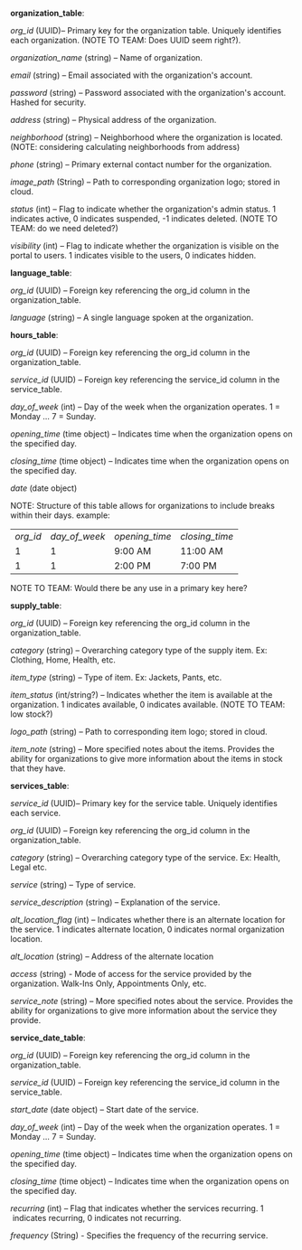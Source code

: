 **organization\_table**:

_org\_id_ (UUID)_–_ Primary key for the organization table. Uniquely identifies each organization. (NOTE TO TEAM: Does UUID seem right?).

_organization\_name_ (string) – Name of organization.

_email_ (string) – Email associated with the organization's account.

_password_ (string) – Password associated with the organization's account. Hashed for security.

_address_ (string) – Physical address of the organization.

_neighborhood_ (string) – Neighborhood where the organization is located. (NOTE: considering calculating neighborhoods from address)

_phone_ (string) – Primary external contact number for the organization.

_image\_path_ (String) – Path to corresponding organization logo; stored in cloud.

_status_ (int) – Flag to indicate whether the organization's admin status. 1 indicates active, 0 indicates suspended, -1 indicates deleted. (NOTE TO TEAM: do we need deleted?)

_visibility_ (int) – Flag to indicate whether the organization is visible on the portal to users. 1 indicates visible to the users, 0 indicates hidden.



**language\_table**:

_org\_id_ (UUID) – Foreign key referencing the org\_id column in the organization\_table.

_language_ (string) – A single language spoken at the organization.

**hours\_table**:

_org\_id_ (UUID) – Foreign key referencing the org\_id column in the organization\_table.

_service\_id_ (UUID) – Foreign key referencing the service\_id column in the service\_table.

_day\_of\_week_ (int) – Day of the week when the organization operates. 1 = Monday … 7 = Sunday.

_opening\_time_ (time object) – Indicates time when the organization opens on the specified day.

_closing\_time_ (time object) – Indicates time when the organization opens on the specified day.

_date_ (date object)

NOTE: Structure of this table allows for organizations to include breaks within their days. example: 

<table><tbody><tr><td><i>org_id</i></td><td><i>day_of_week</i></td><td><i>opening_time</i></td><td><i>closing_time</i></td></tr><tr><td>1</td><td>1</td><td>9:00 AM</td><td>11:00 AM</td></tr><tr><td>1</td><td>1</td><td>2:00 PM</td><td>7:00 PM</td></tr></tbody></table>

NOTE TO TEAM: Would there be any use in a primary key here?

**supply\_table**:

_org\_id_ (UUID) – Foreign key referencing the org\_id column in the organization\_table.

_category_ (string) – Overarching category type of the supply item. Ex: Clothing, Home, Health, etc.

_item\_type_ (string) – Type of item. Ex: Jackets, Pants, etc.

_item\_status_ (int/string?) – Indicates whether the item is available at the organization. 1 indicates available, 0 indicates available. (NOTE TO TEAM: low stock?)

_logo\_path_ (string) – Path to corresponding item logo; stored in cloud.

_item\_note_ (string) – More specified notes about the items. Provides the ability for organizations to give more information about the items in stock that they have.

**services\_table**:

_service\_id_ (UUID)_–_ Primary key for the service table. Uniquely identifies each service. 

_org\_id_ (UUID) – Foreign key referencing the org\_id column in the organization\_table.

_category_ (string) – Overarching category type of the service. Ex: Health, Legal etc.

_service_ (string) – Type of service.

_service\_description_ (string) – Explanation of the service.

_alt\_location\_flag_ (int) – Indicates whether there is an alternate location for the service. 1 indicates alternate location, 0 indicates normal organization location.

_alt\_location_ (string) – Address of the alternate location

_access_ (string) - Mode of access for the service provided by the organization. Walk-Ins Only, Appointments Only, etc.

_service\_note_ (string) – More specified notes about the service. Provides the ability for organizations to give more information about the service they provide.

**service\_date\_table**:

_org\_id_ (UUID) – Foreign key referencing the org\_id column in the organization\_table.

_service\_id_ (UUID) – Foreign key referencing the service\_id column in the service\_table.

_start\_date_ (date object) – Start date of the service.

_day\_of\_week_ (int) – Day of the week when the organization operates. 1 = Monday … 7 = Sunday.

_opening\_time_ (time object) – Indicates time when the organization opens on the specified day.

_closing\_time_ (time object) – Indicates time when the organization opens on the specified day.

_recurring_ (int) – Flag that indicates whether the services recurring. 1  indicates recurring, 0 indicates not recurring.

_frequency_ (String) - Specifies the frequency of the recurring service.

